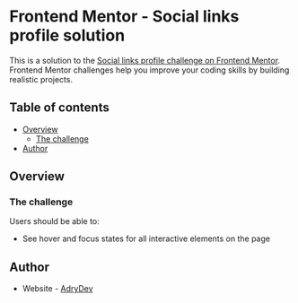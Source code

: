 # Frontend Mentor - Social links profile solution

This is a solution to the [Social links profile challenge on Frontend Mentor](https://www.frontendmentor.io/challenges/social-links-profile-UG32l9m6dQ). Frontend Mentor challenges help you improve your coding skills by building realistic projects. 

## Table of contents

- [Overview](#overview)
  - [The challenge](#the-challenge)
- [Author](#author)

## Overview

### The challenge

Users should be able to:

- See hover and focus states for all interactive elements on the page

## Author

- Website - [AdryDev](https://adry-dev-website.netlify.app/)